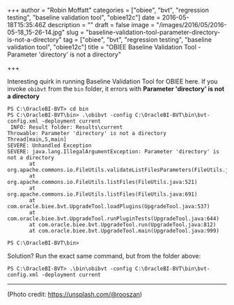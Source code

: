 +++
author = "Robin Moffatt"
categories = ["obiee", "bvt", "regression testing", "baseline validation tool", "obiee12c"]
date = 2016-05-18T15:35:46Z
description = ""
draft = false
image = "/images/2016/05/2016-05-18_15-26-14.jpg"
slug = "baseline-validation-tool-parameter-directory-is-not-a-directory"
tag = ["obiee", "bvt", "regression testing", "baseline validation tool", "obiee12c"]
title = "OBIEE Baseline Validation Tool - Parameter 'directory' is not a directory"

+++

Interesting quirk in running Baseline Validation Tool for OBIEE here. If you invoke `obibvt` from the `bin` folder, it errors with **Parameter 'directory' is not a directory**

```
PS C:\OracleBI-BVT> cd bin
PS C:\OracleBI-BVT\bin> .\obibvt -config C:\OracleBI-BVT\bin\bvt-config.xml -deployment current
 INFO: Result folder: Results\current
Throwable: Parameter 'directory' is not a directory
Thread[main,5,main]
SEVERE: Unhandled Exception
SEVERE: java.lang.IllegalArgumentException: Parameter 'directory' is not a directory
       at org.apache.commons.io.FileUtils.validateListFilesParameters(FileUtils.java:545)
       at org.apache.commons.io.FileUtils.listFiles(FileUtils.java:521)
       at org.apache.commons.io.FileUtils.listFiles(FileUtils.java:691)
       at com.oracle.biee.bvt.UpgradeTool.loadPlugins(UpgradeTool.java:537)
       at com.oracle.biee.bvt.UpgradeTool.runPluginTests(UpgradeTool.java:644)
       at com.oracle.biee.bvt.UpgradeTool.run(UpgradeTool.java:812)
       at com.oracle.biee.bvt.UpgradeTool.main(UpgradeTool.java:999)

PS C:\OracleBI-BVT\bin>
```

Solution? Run the exact same command, but from the folder above: 

```
PS C:\OracleBI-BVT> .\bin\obibvt -config C:\OracleBI-BVT\bin\bvt-config.xml -deployment current
```

---
(Photo credit: https://unsplash.com/@rooszan)
